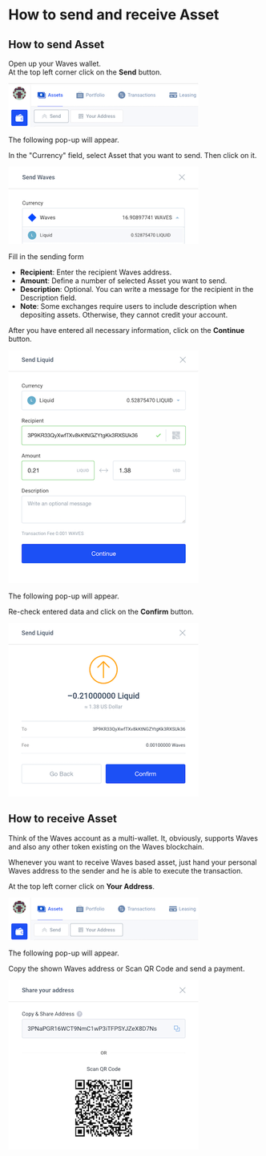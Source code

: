 # How to send and receive Asset

## **How to send Asset**

Open up your Waves wallet.  
At the top left corner click on the **Send** button.

![](/_assets/asset_transfers_01.png)

The following pop-up will appear.

In the "Currency" field, select Asset that you want to send. Then click on it.

![](/_assets/asset_transfers_02.png)

Fill in the sending form

* **Recipient**: Enter the recipient Waves address.
* **Amount**: Define a number of selected Asset you want to send.
* **Description**: Optional. You can write a message for the recipient in the Description field.
* **Note**: Some exchanges require users to include description when depositing assets. Otherwise, they cannot credit your account.

After you have entered all necessary information, click on the **Continue** button.

![](/_assets/asset_transfers_03.png)

The following pop-up will appear.

Re-check entered data and click on the **Confirm** button.

![](/_assets/asset_transfers_04.png)

## **How to receive Asset**

Think of the Waves account as a multi-wallet. It, obviously, supports Waves and also any other token existing on the Waves blockchain.

Whenever you want to receive Waves based asset, just hand your personal Waves address to the sender and he is able to execute the transaction.

At the top left corner click on **Your Address**.

![](/_assets/asset_transfers_05.png)

The following pop-up will appear.

Copy the shown Waves address or Scan QR Code and send a payment.

![](/_assets/asset_transfers_06.png)


